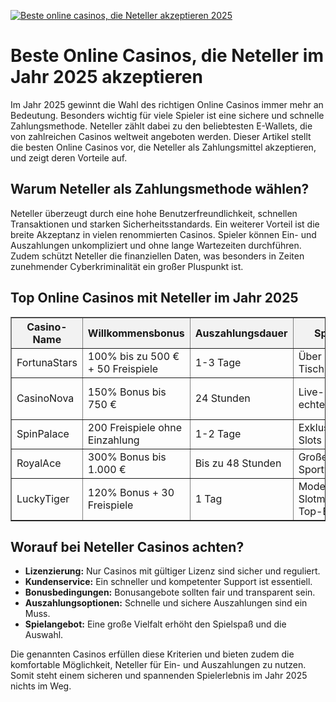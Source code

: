 [![Beste online casinos, die Neteller akzeptieren 2025](https://123-caf.pages.dev/gitsignup.png)](https://vrmoo.ru/Bt82HjjY)

<h1>Beste Online Casinos, die Neteller im Jahr 2025 akzeptieren</h1>  <p>Im Jahr 2025 gewinnt die Wahl des richtigen Online Casinos immer mehr an Bedeutung. Besonders wichtig für viele Spieler ist eine sichere und schnelle Zahlungsmethode. Neteller zählt dabei zu den beliebtesten E-Wallets, die von zahlreichen Casinos weltweit angeboten werden. Dieser Artikel stellt die besten Online Casinos vor, die Neteller als Zahlungsmittel akzeptieren, und zeigt deren Vorteile auf.</p>  <h2>Warum Neteller als Zahlungsmethode wählen?</h2>  <p>Neteller überzeugt durch eine hohe Benutzerfreundlichkeit, schnellen Transaktionen und starken Sicherheitsstandards. Ein weiterer Vorteil ist die breite Akzeptanz in vielen renommierten Casinos. Spieler können Ein- und Auszahlungen unkompliziert und ohne lange Wartezeiten durchführen. Zudem schützt Neteller die finanziellen Daten, was besonders in Zeiten zunehmender Cyberkriminalität ein großer Pluspunkt ist.</p>  <h2>Top Online Casinos mit Neteller im Jahr 2025</h2>  <table border="1" cellpadding="8" cellspacing="0" style="border-collapse:collapse; width:100%;">   <thead>     <tr style="background-color:#f2f2f2;">       <th>Casino-Name</th>       <th>Willkommensbonus</th>       <th>Auszahlungsdauer</th>       <th>Spielauswahl</th>       <th>Besonderheiten</th>     </tr>   </thead>   <tbody>     <tr>       <td>FortunaStars</td>       <td>100% bis zu 500 € + 50 Freispiele</td>       <td>1-3 Tage</td>       <td>Über 2.500 Slots & Tischspiele</td>       <td>VIP-Programm und mobile App</td>     </tr>     <tr>       <td>CasinoNova</td>       <td>150% Bonus bis 750 €</td>       <td>24 Stunden</td>       <td>Live-Casino mit echten Dealern</td>       <td>Mehrsprachiger Support rund um die Uhr</td>     </tr>     <tr>       <td>SpinPalace</td>       <td>200 Freispiele ohne Einzahlung</td>       <td>1-2 Tage</td>       <td>Exklusive Jackpot-Slots</td>       <td>Starke Lizenz aus Malta</td>     </tr>     <tr>       <td>RoyalAce</td>       <td>300% Bonus bis 1.000 €</td>       <td>Bis zu 48 Stunden</td>       <td>Großes Live-Sportwettenangebot</td>       <td>VIP-Events und Turniere</td>     </tr>     <tr>       <td>LuckyTiger</td>       <td>120% Bonus + 30 Freispiele</td>       <td>1 Tag</td>       <td>Moderne Slotmaschinen von Top-Entwicklern</td>       <td>Regelmäßige Cashback-Aktionen</td>     </tr>   </tbody> </table>  <h2>Worauf bei Neteller Casinos achten?</h2>  <ul>   <li><strong>Lizenzierung:</strong> Nur Casinos mit gültiger Lizenz sind sicher und reguliert.</li>   <li><strong>Kundenservice:</strong> Ein schneller und kompetenter Support ist essentiell.</li>   <li><strong>Bonusbedingungen:</strong> Bonusangebote sollten fair und transparent sein.</li>   <li><strong>Auszahlungsoptionen:</strong> Schnelle und sichere Auszahlungen sind ein Muss.</li>   <li><strong>Spielangebot:</strong> Eine große Vielfalt erhöht den Spielspaß und die Auswahl.</li> </ul>  <p>Die genannten Casinos erfüllen diese Kriterien und bieten zudem die komfortable Möglichkeit, Neteller für Ein- und Auszahlungen zu nutzen. Somit steht einem sicheren und spannenden Spielerlebnis im Jahr 2025 nichts im Weg.</p>